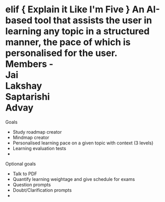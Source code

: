 elif {
	Explain it Like I'm Five
}
An AI-based tool that assists the user in learning any topic in a structured manner, the pace of which is personalised for the user.  
Members -  
    Jai  
    Lakshay  
    Saptarishi  
    Advay  
===========================================================================
Goals
- Study roadmap creator
- Mindmap creator
- Personalised learning pace on a given topic with context (3 levels)
- Learning evaluation tests
- 
Optional goals
- Talk to PDF
- Quantify learning weightage and give schedule for exams
- Question prompts
- Doubt/Clarification prompts
- 
